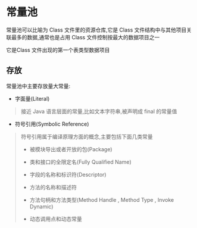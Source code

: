 # 常量池

常量池可以比喻为 Class 文件里的资源仓库,它是 Class 文件结构中与其他项目关联最多的数据,通常也是占用 Class 文件控制按最大的数据项目之一

它是Class 文件出现的第一个表类型数据项目

## 存放

常量池中主要存放量大常量: 

- 字面量(Literal)

> 接近 Java 语言层面的常量,比如文本字符串,被声明成 final 的常量值

- 符号引用(Symbolic Reference)

> 符号引用属于编译原理方面的概念,主要包括下面几类常量
>
> - 被模块导出或者开放的包(Package)
> - 类和接口的全限定名(Fully Qualified Name)
> - 字段的名称和标识符(Descriptor)
> - 方法的名称和描述符
> - 方法句柄和方法类型(Method Handle , Method Type , Invoke Dynamic)
>
> - 动态调用点和动态常量    

